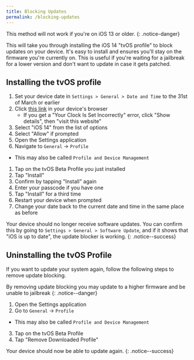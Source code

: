 ```yaml
---
title: Blocking Updates
permalink: /blocking-updates
---
```


This method will not work if you're on iOS 13 or older.
{: .notice-danger}

This will take you through installing the iOS 14 "tvOS profile" to block updates on your device. It's easy to install and ensures you'll stay on the firmware you're currently on. This is useful if you're waiting for a jailbreak for a lower version and don't want to update in case it gets patched.

## Installing the tvOS profile

1. Set your device date in `Settings > General > Date and Time` to the 31st of March or earlier
2. Click [this link](https://gginin.de/jb/no_ota.html) in your device's browser
   - If you get a "Your Clock Is Set Incorrectly" error, click "Show details", then "visit this website"
3. Select "iOS 14" from the list of options
4. Select "Allow" if prompted
5. Open the Settings application
6. Navigate to `General` -> `Profile`
  - This may also be called `Profile and Device Management`
1. Tap on the tvOS Beta Profile you just installed
5. Tap "Install"
6. Confirm by tapping "Install" again
7. Enter your passcode if you have one
8. Tap "Install" for a third time
9. Restart your device when prompted
10. Change your date back to the current date and time in the same place as before

Your device should no longer receive software updates. You can confirm this by going to `Settings > General > Software Update`, and if it shows that "iOS is up to date", the update blocker is working.
{: .notice--success}

## Uninstalling the tvOS Profile

If you want to update your system again, follow the following steps to remove update blocking.

By removing update blocking you may update to a higher firmware and be unable to jailbreak
{: .notice--danger}

1. Open the Settings application
2. Go to `General` -> `Profile`
  - This may also be called `Profile and Device Management`
3. Tap on the tvOS Beta Profile
4. Tap "Remove Downloaded Profile"

Your device should now be able to update again.
{: .notice--success}
